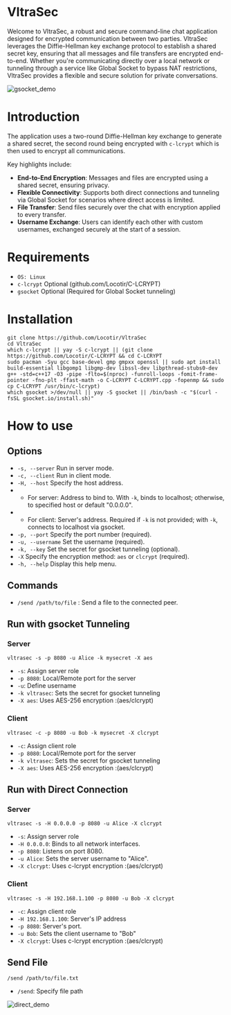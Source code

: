# VltraSec
Welcome to VltraSec, a robust and secure command-line chat application designed for encrypted communication between two parties. VltraSec leverages the Diffie-Hellman key exchange protocol to establish a shared secret key, ensuring that all messages and file transfers are encrypted end-to-end. Whether you're communicating directly over a local network or tunneling through a service like Global Socket to bypass NAT restrictions, VltraSec provides a flexible and secure solution for private conversations.

![gsocket_demo](https://github.com/user-attachments/assets/19313c87-238c-4419-b48d-bd74642c6383)

# Introduction
The application uses a two-round Diffie-Hellman key exchange to generate a shared secret, the second round being encrypted with ```c-lcrypt``` which is then used to encrypt all communications. 

Key highlights include:
- **End-to-End Encryption**: Messages and files are encrypted using a shared secret, ensuring privacy.
- **Flexible Connectivity**: Supports both direct connections and tunneling via Global Socket for scenarios where direct access is limited.
- **File Transfer**: Send files securely over the chat with encryption applied to every transfer.
- **Username Exchange**: Users can identify each other with custom usernames, exchanged securely at the start of a session.

# Requirements
- ```OS: Linux```
- ```c-lcrypt``` Optional (github.com/Locotir/C-LCRYPT)
- ```gsocket``` Optional (Required for Global Socket tunneling)

# Installation
```
git clone https://github.com/Locotir/VltraSec
cd VltraSec
which c-lcrypt || yay -S c-lcrypt || (git clone https://github.com/Locotir/C-LCRYPT && cd C-LCRYPT
sudo pacman -Syu gcc base-devel gmp gmpxx openssl || sudo apt install build-essential libgomp1 libgmp-dev libssl-dev libpthread-stubs0-dev
g++ -std=c++17 -O3 -pipe -flto=$(nproc) -funroll-loops -fomit-frame-pointer -fno-plt -ffast-math -o C-LCRYPT C-LCRYPT.cpp -fopenmp && sudo cp C-LCRYPT /usr/bin/c-lcrypt)
which gsocket >/dev/null || yay -S gsocket || /bin/bash -c "$(curl -fsSL gsocket.io/install.sh)"
```

# How to use
## Options
  - `-s, --server`        Run in server mode.
  - `-c, --client`        Run in client mode.
  - `-H, --host`          Specify the host address.
  - - For server: Address to bind to. With `-k`, binds to localhost; otherwise, to specified host or default "0.0.0.0".
  - - For client: Server's address. Required if `-k` is not provided; with `-k`, connects to localhost via gsocket.
  - `-p, --port`          Specify the port number (required).
  - `-u, --username`      Set the username (required).
  - `-k, --key`           Set the secret for gsocket tunneling (optional).
  - `-X`                  Specify the encryption method: `aes` or `clcrypt` (required).
  - `-h, --help`          Display this help menu.

## Commands
  - `/send /path/to/file` : Send a file to the connected peer.

## Run with gsocket Tunneling
### Server
```vltrasec -s -p 8080 -u Alice -k mysecret -X aes```
- ```-s```: Assign server role
- ```-p 8080```: Local/Remote port for the server
- ```-u```: Define username
- ```-k vltrasec```: Sets the secret for gsocket tunneling
- ```-X aes```: Uses AES-256 encryption :(aes/clcrypt)

### Client
```vltrasec -c -p 8080 -u Bob -k mysecret -X clcrypt```
- ```-c```: Assign client role
- ```-p 8080```: Local/Remote port for the server
- ```-k vltrasec```: Sets the secret for gsocket tunneling
- ```-X aes```: Uses AES-256 encryption :(aes/clcrypt)

## Run with Direct Connection
### Server
```vltrasec -s -H 0.0.0.0 -p 8080 -u Alice -X clcrypt```
- ```-s```: Assign server role
- ```-H 0.0.0.0```: Binds to all network interfaces.
- ```-p 8080```: Listens on port 8080.
- ```-u Alice```: Sets the server username to "Alice".
- ```-X clcrypt```: Uses c-lcrypt encryption :(aes/clcrypt)

### Client
```vltrasec -s -H 192.168.1.100 -p 8080 -u Bob -X clcrypt```
- ```-c```: Assign client role
- ```-H 192.168.1.100```: Server's IP address
- ```-p 8080```: Server's port.
- ```-u Bob```: Sets the client username to "Bob" 
- ```-X clcrypt```: Uses c-lcrypt encryption :(aes/clcrypt)

## Send File
```/send /path/to/file.txt```

- ```/send```: Specify file path

![direct_demo](https://github.com/user-attachments/assets/0df18740-a361-49dc-9bc8-43f15c9fedee)